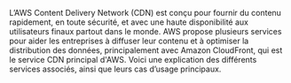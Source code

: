 L’AWS Content Delivery Network (CDN) est conçu pour fournir du contenu rapidement, en toute sécurité, et avec une haute disponibilité aux utilisateurs finaux partout dans le monde. AWS propose plusieurs services pour aider les entreprises à diffuser leur contenu et à optimiser la distribution des données, principalement avec Amazon CloudFront, qui est le service CDN principal d'AWS. Voici une explication des différents services associés, ainsi que leurs cas d’usage principaux.
